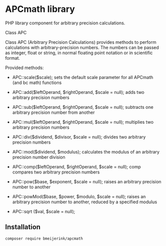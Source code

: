APCmath library
====

PHP library component for arbitrary precision calculations.

Class APC
 
Class APC (Arbitrary Precision Calculations) provides methods to perform calculations with 
arbitrary-precision numbers. The numbers can be passed as integer, float or string, 
in normal floating point notation or in scientific format.
 
Provided methods:

- APC::scale($scale); sets the default scale parameter for all APCmath (and bc math) functions

- APC::add($leftOperand, $rightOperand, $scale = null); adds two arbitrary precision numbers

- APC::sub($leftOperand, $rightOperand, $scale = null); subtracts one arbitrary precision number from another

- APC::mul($leftOperand, $rightOperand, $scale = null); multiplies two arbitrary precision numbers

- APC::div($dividend, $divisor, $scale = null); divides two arbitrary precision numbers

- APC::mod($dividend, $modulus); calculates the modulus of an arbitrary precision number division

- APC::comp($leftOperand, $rightOperand, $scale = null); comp compares two arbitrary precision numbers

- APC::pow($base, $exponent, $scale = null); raises an arbitrary precision number to another

- APC::powMod($base, $power, $modulo, $scale = null); raises an arbitrary precision number to another, reduced by a specified modulus

- APC::sqrt ($val, $scale = null); 


## Installation ##

```shell
composer require bmeijerink/apcmath
```

